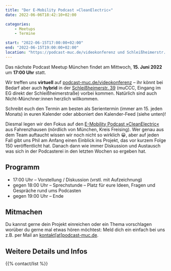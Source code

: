 ```yaml
---
title: "Der E-Mobility Podcast »CleanElectric«"
date: 2022-06-06T18:42:10+02:00

categories:
    - Meetups
    - Termine

start: "2022-06-15T17:00:00+02:00"
end: "2022-06-15T19:00:00+02:00"
location: "https://podcast-muc.de/videokonferenz und Schleißheimerstr. 39"
---
```

Das nächste Podcast Meetup München findet am Mittwoch,
__15. Juni 2022__
um
__17:00 Uhr__
statt.

Wir treffen uns __virtuell__ auf [podcast-muc.de/videokonferenz](https://podcast-muc.de/videokonferenz) – ihr könnt bei Bedarf aber auch __hybrid__ in der [Schleißheimerstr. 39](https://wiki.muc.ccc.de/anfahrt) (muCCC, Eingang im EG direkt der Schleißheimerstraße) vorbei kommen. Natürlich sind auch Nicht-Münchner:innen herzlich willkommen.

Schreibt euch den Termin am besten als Serientermin (immer am 15. jeden Monats) in euren Kalender oder abboniert den Kalender-Feed (siehe unten)!

Diesmal legen wir den Fokus auf den [E-Mobility Podcast »CleanElectric«](https://www.cleanelectric.de/) aus Fahrenzhausen (nördlich von München, Kreis Freising). Wer genau aus dem Team auftaucht wissen wir noch nicht so wirklich 😀, aber auf jeden Fall gibt uns Phil am Anfang einen Einblick ins Projekt, das vor kurzem Folge 150 veröffentlicht hat. Danach dann wie immer Diskussion und Austausch was sich in der Podcasterei in den letzten Wochen so ergeben hat.

## Programm

- 17:00 Uhr – Vorstellung / Diskussion (vrstl. mit Aufzeichnung)
- gegen 18:00 Uhr – Sprechstunde – Platz für eure Ideen, Fragen und Gespräche rund ums Podcasten
- gegen 19:00 Uhr – Ende

## Mitmachen

Du kannst gerne dein Projekt einreichen oder ein Thema vorschlagen worüber du gerne mal etwas hören möchtest:
Meld dich ein einfach bei uns z.B. per Mail an [kontakt[at]podcast-muc.de](mailto:kontakt[at]podcast-muc.de).


## Weitere Details und Infos

{{% contact/list %}}
